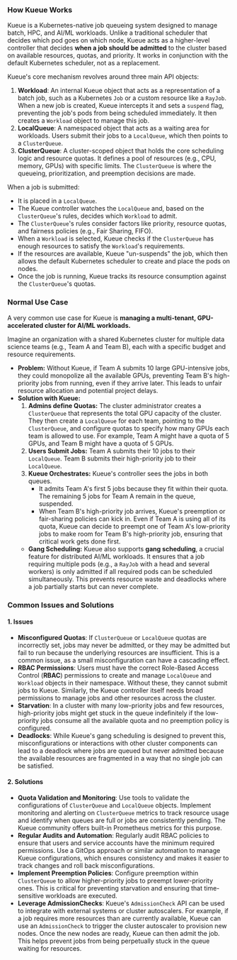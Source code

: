 ### How Kueue Works

Kueue is a Kubernetes-native job queueing system designed to manage batch, HPC, and AI/ML workloads. Unlike a traditional scheduler that decides which pod goes on which node, Kueue acts as a higher-level controller that decides **when a job should be admitted** to the cluster based on available resources, quotas, and priority. It works in conjunction with the default Kubernetes scheduler, not as a replacement.

Kueue's core mechanism revolves around three main API objects:

1.  **Workload**: An internal Kueue object that acts as a representation of a batch job, such as a Kubernetes `Job` or a custom resource like a `RayJob`. When a new job is created, Kueue intercepts it and sets a `suspend` flag, preventing the job's pods from being scheduled immediately. It then creates a `Workload` object to manage this job.
2.  **LocalQueue**: A namespaced object that acts as a waiting area for workloads. Users submit their jobs to a `LocalQueue`, which then points to a `ClusterQueue`.
3.  **ClusterQueue**: A cluster-scoped object that holds the core scheduling logic and resource quotas. It defines a pool of resources (e.g., CPU, memory, GPUs) with specific limits. The `ClusterQueue` is where the queueing, prioritization, and preemption decisions are made.

When a job is submitted:

* It is placed in a `LocalQueue`.
* The Kueue controller watches the `LocalQueue` and, based on the `ClusterQueue`'s rules, decides which `Workload` to admit.
* The `ClusterQueue`'s rules consider factors like priority, resource quotas, and fairness policies (e.g., Fair Sharing, FIFO).
* When a `Workload` is selected, Kueue checks if the `ClusterQueue` has enough resources to satisfy the `Workload`'s requirements.
* If the resources are available, Kueue "un-suspends" the job, which then allows the default Kubernetes scheduler to create and place the pods on nodes.
* Once the job is running, Kueue tracks its resource consumption against the `ClusterQueue`'s quotas.

### Normal Use Case

A very common use case for Kueue is **managing a multi-tenant, GPU-accelerated cluster for AI/ML workloads.**

Imagine an organization with a shared Kubernetes cluster for multiple data science teams (e.g., Team A and Team B), each with a specific budget and resource requirements.

* **Problem:** Without Kueue, if Team A submits 10 large GPU-intensive jobs, they could monopolize all the available GPUs, preventing Team B's high-priority jobs from running, even if they arrive later. This leads to unfair resource allocation and potential project delays.
* **Solution with Kueue:**
    1.  **Admins define Quotas:** The cluster administrator creates a `ClusterQueue` that represents the total GPU capacity of the cluster. They then create a `LocalQueue` for each team, pointing to the `ClusterQueue`, and configure quotas to specify how many GPUs each team is allowed to use. For example, Team A might have a quota of 5 GPUs, and Team B might have a quota of 5 GPUs.
    2.  **Users Submit Jobs:** Team A submits their 10 jobs to their `LocalQueue`. Team B submits their high-priority job to their `LocalQueue`.
    3.  **Kueue Orchestrates:** Kueue's controller sees the jobs in both queues.
        * It admits Team A's first 5 jobs because they fit within their quota. The remaining 5 jobs for Team A remain in the queue, suspended.
        * When Team B's high-priority job arrives, Kueue's preemption or fair-sharing policies can kick in. Even if Team A is using all of its quota, Kueue can decide to preempt one of Team A's low-priority jobs to make room for Team B's high-priority job, ensuring that critical work gets done first.
    * **Gang Scheduling:** Kueue also supports **gang scheduling**, a crucial feature for distributed AI/ML workloads. It ensures that a job requiring multiple pods (e.g., a `RayJob` with a head and several workers) is only admitted if all required pods can be scheduled simultaneously. This prevents resource waste and deadlocks where a job partially starts but can never complete.

### Common Issues and Solutions

#### 1. Issues

* **Misconfigured Quotas**: If `ClusterQueue` or `LocalQueue` quotas are incorrectly set, jobs may never be admitted, or they may be admitted but fail to run because the underlying resources are insufficient. This is a common issue, as a small misconfiguration can have a cascading effect.
* **RBAC Permissions**: Users must have the correct Role-Based Access Control (**RBAC**) permissions to create and manage `LocalQueue` and `Workload` objects in their namespace. Without these, they cannot submit jobs to Kueue. Similarly, the Kueue controller itself needs broad permissions to manage jobs and other resources across the cluster.
* **Starvation**: In a cluster with many low-priority jobs and few resources, high-priority jobs might get stuck in the queue indefinitely if the low-priority jobs consume all the available quota and no preemption policy is configured.
* **Deadlocks**: While Kueue's gang scheduling is designed to prevent this, misconfigurations or interactions with other cluster components can lead to a deadlock where jobs are queued but never admitted because the available resources are fragmented in a way that no single job can be satisfied.

#### 2. Solutions

* **Quota Validation and Monitoring**: Use tools to validate the configurations of `ClusterQueue` and `LocalQueue` objects. Implement monitoring and alerting on `ClusterQueue` metrics to track resource usage and identify when queues are full or jobs are consistently pending. The Kueue community offers built-in Prometheus metrics for this purpose.
* **Regular Audits and Automation**: Regularly audit RBAC policies to ensure that users and service accounts have the minimum required permissions. Use a GitOps approach or similar automation to manage Kueue configurations, which ensures consistency and makes it easier to track changes and roll back misconfigurations.
* **Implement Preemption Policies**: Configure preemption within `ClusterQueue` to allow higher-priority jobs to preempt lower-priority ones. This is critical for preventing starvation and ensuring that time-sensitive workloads are executed.
* **Leverage AdmissionChecks**: Kueue's `AdmissionCheck` API can be used to integrate with external systems or cluster autoscalers. For example, if a job requires more resources than are currently available, Kueue can use an `AdmissionCheck` to trigger the cluster autoscaler to provision new nodes. Once the new nodes are ready, Kueue can then admit the job. This helps prevent jobs from being perpetually stuck in the queue waiting for resources.